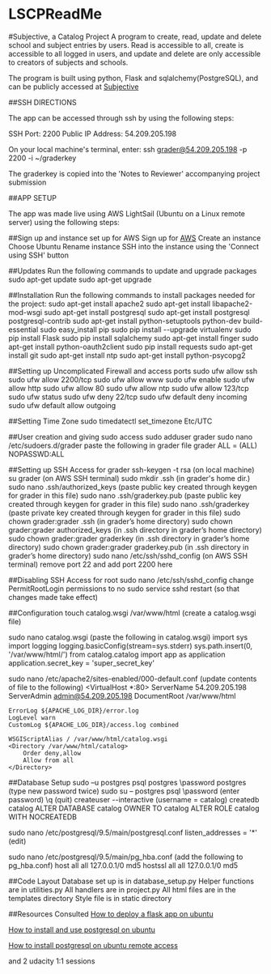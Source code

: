 # LSCPReadMe

#Subjective, a Catalog Project
A program to create, read, update and delete school and subject entries by users. Read is accessible to all, create is accessible to all logged in users, and update and delete are only accessible to creators of subjects and schools.

The program is built using python, Flask and sqlalchemy(PostgreSQL), and can be publicly accessed at [Subjective](http://ec2-54-209-205-198.compute-1.amazonaws.com/)

##SSH DIRECTIONS

The app can be accessed through ssh by using the following steps:

SSH Port: 2200
Public IP Address: 54.209.205.198

On your local machine's terminal, enter:
ssh grader@54.209.205.198 -p 2200 -i ~/graderkey

The graderkey is copied into the 'Notes to Reviewer' accompanying project submission


##APP SETUP

The app was made live using AWS LightSail (Ubuntu on a Linux remote server) using the following steps:

##Sign up and instance set up for AWS
Sign up for [AWS](https://lightsail.aws.amazon.com/)
Create an instance
Choose Ubuntu
Rename instance
SSH into the instance using the 'Connect using SSH' button

##Updates
Run the following commands to update and upgrade packages
sudo apt-get update
sudo apt-get upgrade

##Installation
Run the following commands to install packages needed for the project:
sudo apt-get install apache2
sudo apt-get install libapache2-mod-wsgi
sudo apt-get install postgresql
sudo apt-get install postgresql postgresql-contrib
sudo apt-get install python-setuptools python-dev build-essential
sudo easy_install pip
sudo pip install --upgrade virtualenv
sudo pip install Flask
sudo pip install sqlalchemy
sudo apt-get install finger
sudo apt-get install python-oauth2client
sudo pip install requests
sudo apt-get install git
sudo apt-get install ntp
sudo apt-get install python-psycopg2

##Setting up Uncomplicated Firewall and access ports
sudo ufw allow ssh
sudo ufw allow 2200/tcp
sudo ufw allow www
sudo ufw enable
sudo ufw allow http
sudo ufw allow 80
sudo ufw allow ntp
sudo ufw allow 123/tcp
sudo ufw status
sudo ufw deny 22/tcp 
sudo ufw default deny incoming
sudo ufw default allow outgoing

##Setting Time Zone
sudo timedatectl set_timezone Etc/UTC

##User creation and giving sudo access
sudo adduser grader
sudo nano /etc/sudoers.d/grader 
paste the following in grader file
grader ALL = (ALL) NOPASSWD:ALL

##Setting up SSH Access for grader
ssh-keygen -t rsa (on local machine)
su grader (on AWS SSH terminal)
sudo mkdir .ssh (in grader's home dir.)
sudo nano .ssh/authorized_keys
(paste public key created through keygen for grader in this file)
sudo nano .ssh/graderkey.pub
(paste public key created through keygen for grader in this file)
sudo nano .ssh/graderkey
(paste private key created through keygen for grader in this file)
sudo chown grader:grader .ssh (in grader’s home directory)
sudo chown grader:grader authorized_keys (in .ssh directory in grader’s home directory)
sudo chown grader:grader graderkey (in .ssh directory in grader’s home directory)
sudo chown grader:grader graderkey.pub (in .ssh directory in grader’s home directory)
sudo nano /etc/ssh/sshd_config (on AWS SSH terminal)
remove port 22 and add port 2200 here

##Disabling SSH Access for root
sudo nano /etc/ssh/sshd_config
change PermitRootLogin permissions to no
sudo service sshd restart (so that changes made take effect)

##Configuration
touch catalog.wsgi /var/www/html
(create a catalog.wsgi file)

sudo nano catalog.wsgi
(paste the following in catalog.wsgi)
import sys
import logging
logging.basicConfig(stream=sys.stderr)
sys.path.insert(0, '/var/www/html/')
from catalog.catalog import app as application
application.secret_key = 'super_secret_key'

sudo nano /etc/apache2/sites-enabled/000-default.conf
(update contents of file to the following)
<VirtualHost *:80>
	ServerName 54.209.205.198
	ServerAdmin admin@54.209.205.198
	DocumentRoot /var/www/html

	ErrorLog ${APACHE_LOG_DIR}/error.log
	LogLevel warn
	CustomLog ${APACHE_LOG_DIR}/access.log combined

	WSGIScriptAlias / /var/www/html/catalog.wsgi
	<Directory /var/www/html/catalog>
		Order deny,allow
		Allow from all
	</Directory>
</VirtualHost>

##Database Setup
sudo –u postgres psql postgres
\password postgres (type new password twice)
sudo su – postgres
psql
\password (enter password)
\q (quit)
createuser --interactive
(username = catalog)
createdb catalog
ALTER DATABASE catalog OWNER TO catalog
ALTER ROLE catalog WITH NOCREATEDB

sudo nano /etc/postgresql/9.5/main/postgresql.conf
listen_addresses = '*' (edit)

sudo nano /etc/postgresql/9.5/main/pg_hba.conf
(add the following to pg_hba.conf)
host     all   all   127.0.0.1/0   md5
hostssl  all   all   127.0.0.1/0   md5

##Code Layout
Database set up is in database_setup.py
Helper functions are in utilities.py
All handlers are in project.py
All html files are in the templates directory
Style file is in static directory

##Resources Consulted
[How to deploy a flask app on ubuntu](https://www.digitalocean.com/community/tutorials/how-to-deploy-a-flask-application-on-an-ubuntu-vps)
 
[How to install and use postgresql on ubuntu](https://www.digitalocean.com/community/tutorials/how-to-install-and-use-postgresql-on-ubuntu-16-04)

[How to install postgresql on ubuntu remote access](https://wixelhq.com/blog/how-to-install-postgresql-on-ubuntu-remote-access)

and 2 udacity 1:1 sessions

